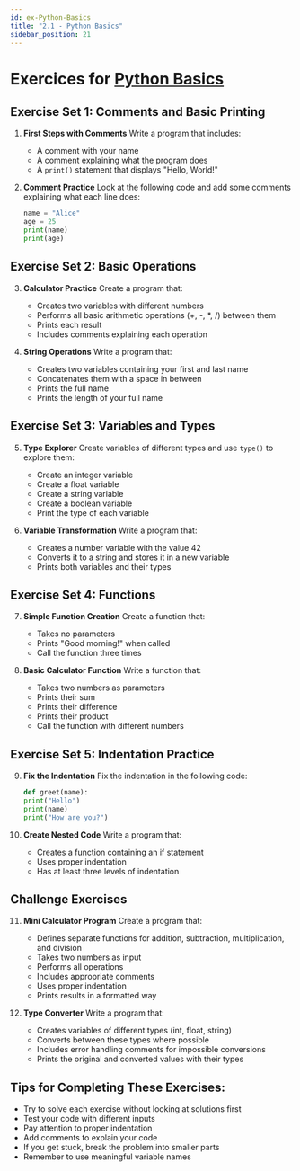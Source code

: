 ```yaml
---
id: ex-Python-Basics
title: "2.1 - Python Basics"
sidebar_position: 21
---
```


# Exercices for [Python Basics](../PY-101/02_Python-Basics/01_Python-Basics.md)

## Exercise Set 1: Comments and Basic Printing
1. **First Steps with Comments**
   Write a program that includes:
   - A comment with your name
   - A comment explaining what the program does
   - A `print()` statement that displays "Hello, World!"

2. **Comment Practice**
   Look at the following code and add some comments explaining what each line does:
   ```python
   name = "Alice"
   age = 25
   print(name)
   print(age)
   ```

## Exercise Set 2: Basic Operations
3. **Calculator Practice**
   Create a program that:
   - Creates two variables with different numbers
   - Performs all basic arithmetic operations (+, -, *, /) between them
   - Prints each result
   - Includes comments explaining each operation

4. **String Operations**
   Write a program that:
   - Creates two variables containing your first and last name
   - Concatenates them with a space in between
   - Prints the full name
   - Prints the length of your full name

## Exercise Set 3: Variables and Types
5. **Type Explorer**
   Create variables of different types and use `type()` to explore them:
   - Create an integer variable
   - Create a float variable
   - Create a string variable
   - Create a boolean variable
   - Print the type of each variable

6. **Variable Transformation**
   Write a program that:
   - Creates a number variable with the value 42
   - Converts it to a string and stores it in a new variable
   - Prints both variables and their types

## Exercise Set 4: Functions
7. **Simple Function Creation**
   Create a function that:
   - Takes no parameters
   - Prints "Good morning!" when called
   - Call the function three times

8. **Basic Calculator Function**
   Write a function that:
   - Takes two numbers as parameters
   - Prints their sum
   - Prints their difference
   - Prints their product
   - Call the function with different numbers

## Exercise Set 5: Indentation Practice
9. **Fix the Indentation**
   Fix the indentation in the following code:
   ```python
   def greet(name):
   print("Hello")
   print(name)
   print("How are you?")
   ```

10. **Create Nested Code**
    Write a program that:
    - Creates a function containing an if statement
    - Uses proper indentation
    - Has at least three levels of indentation

## Challenge Exercises
11. **Mini Calculator Program**
    Create a program that:
    - Defines separate functions for addition, subtraction, multiplication, and division
    - Takes two numbers as input
    - Performs all operations
    - Includes appropriate comments
    - Uses proper indentation
    - Prints results in a formatted way

12. **Type Converter**
    Write a program that:
    - Creates variables of different types (int, float, string)
    - Converts between these types where possible
    - Includes error handling comments for impossible conversions
    - Prints the original and converted values with their types

## Tips for Completing These Exercises:
- Try to solve each exercise without looking at solutions first
- Test your code with different inputs
- Pay attention to proper indentation
- Add comments to explain your code
- If you get stuck, break the problem into smaller parts
- Remember to use meaningful variable names
